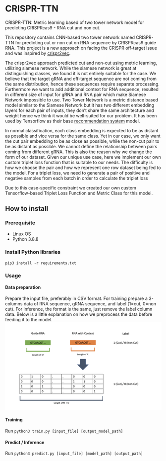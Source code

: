 # CRISPR-TTN
CRISPR-TTN: Metric learning based of two tower network model for predicting CRISPRcas9 - RNA cut and non cut.

This repository contains CNN-based two tower network named CRISPR-TTN for predicting cut or non cut on RNA sequence by CRISPRcas9 guide RNA. This project is a new approach on facing the CRISPR off-target issue and was inspired by [crispr2vec](https://www.biorxiv.org/content/10.1101/2020.10.28.359885v2).

The crispr2vec approach predicted cut and non-cut using metric learning, utilizing siamese network. While the siamese network is great at distinguishing classes, we found it is not entirely suitable for the case. We believe that the target gRNA and off-target sequence are not coming from the same distribution, hence these sequences require separate processing. Furthermore we want to add additional context for RNA sequence, resulted in different size of input for gRNA and RNA pair which make Siamese Network impossible to use. Two Tower Network is a metric distance based model similar to the Siamese Network but it has two different embedding layers for each pair of inputs, they don’t share the same architecture and weight hence we think it would be well-suited for our problem. It has been used by Tensorflow as their base [recommendation system](https://blog.tensorflow.org/2020/09/introducing-tensorflow-recommenders.html) model. 

In normal classification, each class embedding is expected to be as distant as possible and vice versa for the same class. Yet in our case, we only want the cut pair embedding to be as close as possible, while the non-cut pair to be as distant as possible. We cannot define the relationship between pairs coming from different gRNA. This is also the reason why we change the form of our dataset. 
Given our unique use case, here we implement our own custom triplet loss function that is suitable to our needs. The difficulty is how we choose the pair and how we represent one row dataset being fed to the model. For a triplet loss, we need to generate a pair of positive and negative samples from each batch in order to calculate the triplet loss

Due to this case-specific constraint we created our own custom Tensorflow-based Triplet Loss Function and Metric Class for this model.

## How to install
### Prerequisite
- Linux OS
- Python 3.8.8

### Install Python libraries
`pip3 install -r requirements.txt`

### Usage
#### Data preparation
Prepare the input file, preferably in CSV format. For training prepare a 3-columns data of RNA sequence, gRNA sequence, and label (1=cut, 0=non cut). For inference, the format is the same, just remove the label column data. Below is a little explanation on how we preprocess the data before feeding it to the model.
![Fig1](images/data_preprocess.png)

#### Training
Run `python3 train.py [input_file] [output_model_path]`

#### Predict / Inference
Run `python3 predict.py [input_file] [model_path] [output_path]`